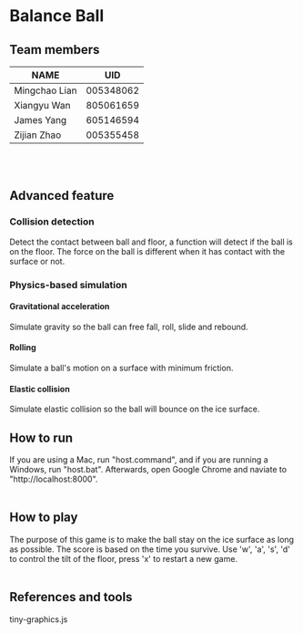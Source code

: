 # Balance Ball

## Team members
|  NAME         |   UID     |
|---------------|-----------|
| Mingchao Lian | 005348062 |
| Xiangyu Wan   | 805061659 |
| James Yang    | 605146594 |
| Zijian Zhao   | 005355458 |
<br/>
<br/>

## Advanced feature

### Collision detection
Detect the contact between ball and floor, a function will detect if the ball is on the floor. The force on the ball is different when it has contact with the surface or not.
<br/>

### Physics-based simulation

#### Gravitational acceleration 
Simulate gravity so the ball can free fall, roll, slide and rebound.

#### Rolling
Simulate a ball's motion on a surface with minimum friction.

#### Elastic collision
Simulate elastic collision so the ball will bounce on the ice surface. 
<br/>

## How to run

If you are using a Mac, run "host.command", and if you are running a Windows, run "host.bat". Afterwards, open Google Chrome and naviate to "http://localhost:8000".
<br/>
<br/>

## How to play
The purpose of this game is to make the ball stay on the ice surface as long as possible. The score is based on the time you survive. Use 'w', 'a', 's', 'd' to control the tilt of the floor, press 'x' to restart a new game.
<br/>
<br/>

## References and tools
tiny-graphics.js <br/>

